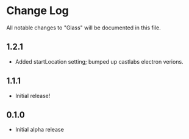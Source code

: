 # Change Log

All notable changes to "Glass" will be documented in this file.

## 1.2.1

- Added startLocation setting; bumped up castlabs electron verions.

## 1.1.1

- Initial release!

## 0.1.0

- Initial alpha release
